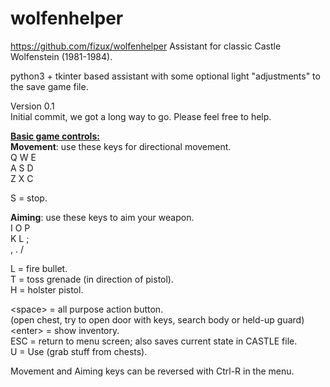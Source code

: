 # wolfenhelper
https://github.com/fizux/wolfenhelper
Assistant for classic Castle Wolfenstein (1981-1984).

python3 + tkinter based assistant with some optional light "adjustments" to the save game file.

Version 0.1<br>
Initial commit, we got a long way to go.  Please feel free to help.

<u><b>Basic game controls:</b></u><br>
<b>Movement</b>: use these keys for directional movement.<br>
Q W E<br>
A S D<br>
Z X C<br>

S = stop.

<b>Aiming</b>: use these keys to aim your weapon.<br>
I O P<br>
K L ;<br>
, . /

L = fire bullet.<br>
T = toss grenade (in direction of pistol).<br>
H = holster pistol.<br>

\<space> = all purpose action button.<br>
   (open chest, try to open door with keys, search body or held-up guard)<br>
\<enter> = show inventory.<br>
ESC = return to menu screen; also saves current state in CASTLE file.<br>
U = Use (grab stuff from chests).<br>

Movement and Aiming keys can be reversed with Ctrl-R in the menu.

